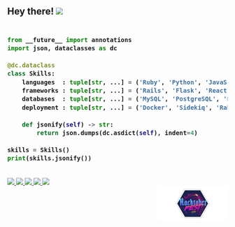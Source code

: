 ## Hey there! <img src="https://media.giphy.com/media/hvRJCLFzcasrR4ia7z/giphy.gif" width="24">

<!-- Zero width character is used to put extra blank lines before and after code -->

<h3>
    
```python

from __future__ import annotations
import json, dataclasses as dc

@dc.dataclass
class Skills:
    languages  : tuple[str, ...] = ('Ruby', 'Python', 'JavaScript')
    frameworks : tuple[str, ...] = ('Rails', 'Flask', 'React')
    databases  : tuple[str, ...] = ('MySQL', 'PostgreSQL', 'Redis')
    deployment : tuple[str, ...] = ('Docker', 'Sidekiq', 'RabbitMQ')

    def jsonify(self) -> str:
        return json.dumps(dc.asdict(self), indent=4)

skills = Skills()
print(skills.jsonify())
​
```
</h3>

<div>
    <div align="left">
        <a href="https://rayan.dev" target="_blank">
            <img src="https://img.shields.io/badge/rayan.dev-portfolio?style=flat-square&color=00A3B8&logoColor=white&logo=ghost"/>
        </a>
        <a href="https://twitter.com/RayanAlkhelaiwi" target="_blank">
            <img src="https://img.shields.io/badge/RayanAlkhelaiwi-twitter?style=flat-square&color=1DA1F2&logoColor=white&logo=twitter"/>
        </a>
        <a href="https://linkedin.com/in/RayanAlkhelaiwi" target="_blank">
            <img src="https://img.shields.io/badge/RayanAlkhelaiwi-linkedin?style=flat-square&color=0077B5&logoColor=white&logo=linkedin"/>
        </a>
        <a href="mailto:rayan@hey.com" target="_blank">
            <img src="https://img.shields.io/badge/rayan-hey?style=flat-square&color=400B9B&logoColor=white&logo=hey"/>
        </a>
        <a href="https://linkedin.com/in/RayanAlkhelaiwi" target="_blank">
            <img src="https://img.shields.io/badge/rayan-devto?style=flat-square&color=1F1F1F&logoColor=white&logo=dev.to"/>
        </a>

   </div>
   <div align="right">
        <a href="https://dev.to/rayan" target="_blank">
            <img src="./assets/hacktoberfest2019.png" height="80"/>
        </a>
   </div>
</div>

<!--
**RayanAlkhelaiwi/RayanAlkhelaiwi** is a ✨ _special_ ✨ repository because its `README.md` (this file) appears on your GitHub profile.

Here are some ideas to get you started:

- 🔭 I’m currently working on ...
- 🌱 I’m currently learning ...
- 👯 I’m looking to collaborate on ...
- 🤔 I’m looking for help with ...
- 💬 Ask me about ...
- 📫 How to reach me: ...
- 😄 Pronouns: ...
- ⚡ Fun fact: ...
-->
